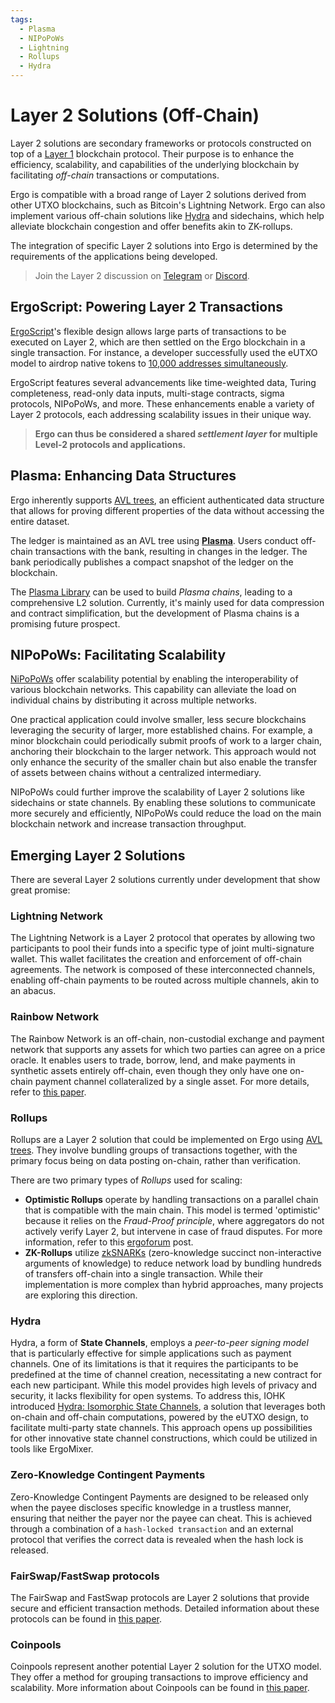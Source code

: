 ```yaml
---
tags:
  - Plasma
  - NIPoPoWs
  - Lightning
  - Rollups
  - Hydra
---
```



# Layer 2 Solutions (Off-Chain)

Layer 2 solutions are secondary frameworks or protocols constructed on top of a [Layer 1](layer1.md) blockchain protocol. Their purpose is to enhance the efficiency, scalability, and capabilities of the underlying blockchain by facilitating *off-chain* transactions or computations.

Ergo is compatible with a broad range of Layer 2 solutions derived from other UTXO blockchains, such as Bitcoin's Lightning Network. Ergo can also implement various off-chain solutions like [Hydra](https://iohk.io/en/research/library/papers/hydrafast-isomorphic-state-channels/) and sidechains, which help alleviate blockchain congestion and offer benefits akin to ZK-rollups.

The integration of specific Layer 2 solutions into Ergo is determined by the requirements of the applications being developed.

> Join the Layer 2 discussion on [Telegram](https://t.me/ErgoLayer2) or [Discord]().

## ErgoScript: Powering Layer 2 Transactions

[ErgoScript](ergoscript.md)'s flexible design allows large parts of transactions to be executed on Layer 2, which are then settled on the Ergo blockchain in a single transaction. For instance, a developer successfully used the eUTXO model to airdrop native tokens to [10,000 addresses simultaneously](https://explorer.ergoplatform.com/en/transactions/e2c4954665ccf87791f42983ae4f7031205c2e719709907cbf2ff09e5489d4b8). 

ErgoScript features several advancements like time-weighted data, Turing completeness, read-only data inputs, multi-stage contracts, sigma protocols, NIPoPoWs, and more. These enhancements enable a variety of Layer 2 protocols, each addressing scalability issues in their unique way.

> **Ergo can thus be considered a shared *settlement layer* for multiple Level-2 protocols and applications.**

## Plasma: Enhancing Data Structures

Ergo inherently supports [AVL trees](avl.md), an efficient authenticated data structure that allows for proving different properties of the data without accessing the entire dataset.

The ledger is maintained as an AVL tree using **[Plasma](plasma.md)**. Users conduct off-chain transactions with the bank, resulting in changes in the ledger. The bank periodically publishes a compact snapshot of the ledger on the blockchain.

The [Plasma Library](plasma.md) can be used to build *Plasma chains*, leading to a comprehensive L2 solution. Currently, it's mainly used for data compression and contract simplification, but the development of Plasma chains is a promising future prospect.

## NIPoPoWs: Facilitating Scalability

[NiPoPoWs](nipopows.md) offer scalability potential by enabling the interoperability of various blockchain networks. This capability can alleviate the load on individual chains by distributing it across multiple networks.

One practical application could involve smaller, less secure blockchains leveraging the security of larger, more established chains. For example, a minor blockchain could periodically submit proofs of work to a larger chain, anchoring their blockchain to the larger network. This approach would not only enhance the security of the smaller chain but also enable the transfer of assets between chains without a centralized intermediary.

NIPoPoWs could further improve the scalability of Layer 2 solutions like sidechains or state channels. By enabling these solutions to communicate more securely and efficiently, NIPoPoWs could reduce the load on the main blockchain network and increase transaction throughput.

## Emerging Layer 2 Solutions

There are several Layer 2 solutions currently under development that show great promise:

### **Lightning Network** 

The Lightning Network is a Layer 2 protocol that operates by allowing two participants to pool their funds into a specific type of joint multi-signature wallet. This wallet facilitates the creation and enforcement of off-chain agreements. The network is composed of these interconnected channels, enabling off-chain payments to be routed across multiple channels, akin to an abacus.

### **Rainbow Network** 

The Rainbow Network is an off-chain, non-custodial exchange and payment network that supports any assets for which two parties can agree on a price oracle. It enables users to trade, borrow, lend, and make payments in synthetic assets entirely off-chain, even though they only have one on-chain payment channel collateralized by a single asset. For more details, refer to [this paper](http://research.paradigm.xyz/RainbowNetwork.pdf).

### **Rollups**

Rollups are a Layer 2 solution that could be implemented on Ergo using [AVL trees](avl.md). They involve bundling groups of transactions together, with the primary focus being on data posting on-chain, rather than verification. 

There are two primary types of *Rollups* used for scaling: 

- **Optimistic Rollups** operate by handling transactions on a parallel chain that is compatible with the main chain. This model is termed 'optimistic' because it relies on the *Fraud-Proof principle*, where aggregators do not actively verify Layer 2, but intervene in case of fraud disputes. For more information, refer to this [ergoforum](https://www.ergoforum.org/t/optimistic-rollups-and-fraud-proofs-in-ergo/3819) post.
- **ZK-Rollups** utilize [zkSNARKs](https://blog.ethereum.org/2016/12/05/zksnarks-in-a-nutshell/) (zero-knowledge succinct non-interactive arguments of knowledge) to reduce network load by bundling hundreds of transfers off-chain into a single transaction. While their implementation is more complex than hybrid approaches, many projects are exploring this direction.

### **Hydra**

Hydra, a form of **State Channels**, employs a *peer-to-peer signing model* that is particularly effective for simple applications such as payment channels. One of its limitations is that it requires the participants to be predefined at the time of channel creation, necessitating a new contract for each new participant. While this model provides high levels of privacy and security, it lacks flexibility for open systems. To address this, IOHK introduced [Hydra: Isomorphic State Channels](https://iohk.io/en/research/library/papers/hydrafast-isomorphic-state-channels/), a solution that leverages both on-chain and off-chain computations, powered by the eUTXO design, to facilitate multi-party state channels. This approach opens up possibilities for other innovative state channel constructions, which could be utilized in tools like ErgoMixer.

### **Zero-Knowledge Contingent Payments** 

Zero-Knowledge Contingent Payments are designed to be released only when the payee discloses specific knowledge in a trustless manner, ensuring that neither the payer nor the payee can cheat. This is achieved through a combination of a `hash-locked transaction` and an external protocol that verifies the correct data is revealed when the hash lock is released.

### **FairSwap/FastSwap protocols** 

The FairSwap and FastSwap protocols are Layer 2 solutions that provide secure and efficient transaction methods. Detailed information about these protocols can be found in [this paper](https://eprint.iacr.org/2019/1296).

### **Coinpools** 

Coinpools represent another potential Layer 2 solution for the UTXO model. They offer a method for grouping transactions to improve efficiency and scalability. More information about Coinpools can be found in [this paper](https://discrete-blog.github.io/coinpool/).
